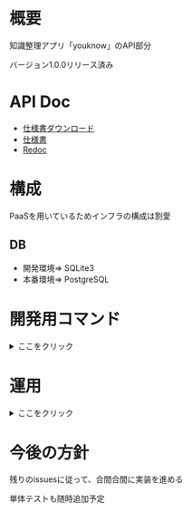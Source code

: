 # 概要
知識整理アプリ「youknow」のAPI部分

バージョン1.0.0リリース済み

# API Doc
- [仕様書ダウンロード](https://you-know-j3fh.onrender.com/api/schema)
- [仕様書](https://you-know-j3fh.onrender.com/api/docs/)
- [Redoc](https://you-know-j3fh.onrender.com/api/redoc/)

# 構成
PaaSを用いているためインフラの構成は割愛

## DB
- 開発環境=> SQLite3
- 本番環境=> PostgreSQL

# 開発用コマンド
<details>
<summary>ここをクリック</summary>

## サーバ起動(Windows)
```Bash
cd ~/Desktop/work/youknow
```

git clone直後のみ以下を実行する
```Bash
virtualenv env1
source env1/Scripts/activate
pip install -r requirements.txt
python manage.py runserver --traceback
```

以下は起動のたびに実行する
```Bash
source env1/Scripts/activate
python manage.py runserver --traceback
```

## Django
### ルーティング確認
```Bash
python manage.py show_urls
```

### マイグレーション
```Bash
# マイグレーション確認
python manage.py showmigrations

# マイグレーションファイル作成
python manage.py makemigrations

# マイグレーション実行
python manage.py migrate you_know
```

### マイグレーションやり直し手順
```Bash
.open ../../youknow/db.sqlite3
drop table <テーブル名>;
select * from django_migrations;
delete from django_migrations where id=<id>;
select * from django_migrations;
.tables

# マイグレーション実行前に戻ったか見る
python manage.py showmigrations you_know

# 不要なマイグレーションファイル削除
rm you_know/migrations/~~.py

# マイグレーションやり直し
python manage.py makemigrations
python manage.py migrate you_know
```

## sqlite3
sqlite-tools-win32-x86-3420000を用いる
```Bash
.open ../../youknow/db.sqlite3

.mode column
.header on

.tables
```

## 開発環境DBへのユーザ登録
1. 開発環境の画面(http://localhost:5173)からAuth0へユーザ登録までする
1. Auth0画面の左ペインUser Management→Usersから、さっき追加したユーザをクリック
1. Raw JSONタブを開く
1. email, nickname, user_idをメモしておく
1. メモしたそれぞれに読み替えて以下コマンドを実行
```Bash
curl -X POST -H "Content-Type: application/json" -d '{"username" : "<username>", "email" : "<email>", "sub" : "<sub>" }' http://127.0.0.1:8000/api/users/
```

</details>

# 運用
<details>
<summary>ここをクリック</summary>

## デプロイ
[render.com](render.com)へデプロイする(GitHub連携済)

mainブランチにマージされた際に自動でデプロイされる

</details>

# 今後の方針
残りのissuesに従って、合間合間に実装を進める

単体テストも随時追加予定
